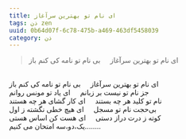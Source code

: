 ```yaml
---
title: ای نام تو بهترین سرآغاز
tags: ذن zen
uuid: 0b64d07f-6c78-475b-a469-463df5458039
category: ذن
---
```


>  ای نام تو بهترین سرآغاز  &nbsp;&nbsp;&nbsp;  بی نام تو نامه کی کنم باز    


<br>ای نام تو بهترین سرآغاز  &nbsp;&nbsp;&nbsp;  بی نام تو نامه کی کنم باز
<br>جز نام تو نیست بر زبانم  &nbsp;&nbsp;&nbsp;  ای یاد تو مونس روانم
<br>نام تو کلید هر چه بستند  &nbsp;&nbsp;&nbsp;  ای کار گشای هر چه هستند
<br>بی‌حجت نام تو مسجل  &nbsp;&nbsp;&nbsp;  ای هیچ خطی نگشته ز اول
<br>کوته ز درت دراز دستی  &nbsp;&nbsp;&nbsp;  ای هست کن اساس هستی
<br>
یک،دو،سه امتحان می کنیم........
